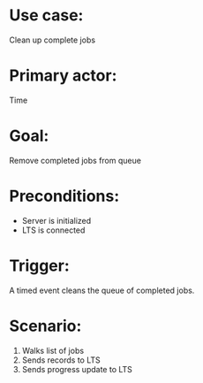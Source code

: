 # Use case:

Clean up complete jobs

# Primary actor:

Time

# Goal:

Remove completed jobs from queue

# Preconditions:

* Server is initialized
* LTS is connected

# Trigger:

A timed event cleans the queue of completed jobs.

# Scenario:

1) Walks list of jobs
2) Sends records to LTS
3) Sends progress update to LTS